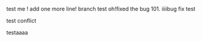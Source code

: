 test me !
add one more line!
branch test
oh!fixed the bug 101.
iiiibug fix test


test conflict

testaaaa